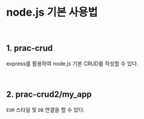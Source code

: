 # node.js 기본 사용법

<br>

## 1. prac-crud

express를 활용하여 node.js 기본 CRUD를 작성할 수 있다.

<br>

## 2. prac-crud2/my_app

`ESM` 스타일 및 `DB` 연결을 할 수 있다.
